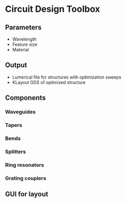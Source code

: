 # Circuit Design Toolbox

## Parameters
- Wavelength
- Feature size
- Material

## Output
- Lumerical file for structures with optimization sweeps
- KLayout GDS of optimized structure

## Components

### Waveguides

### Tapers

### Bends

### Splitters

### Ring resonators

### Grating couplers

## GUI for layout
